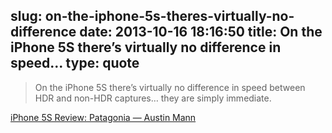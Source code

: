 slug: on-the-iphone-5s-theres-virtually-no-difference
date: 2013-10-16 18:16:50
title: On the iPhone 5S there’s virtually no difference in speed...
type: quote
---

> On the iPhone 5S there’s virtually no difference in speed between HDR and non-HDR captures… they are simply immediate.

[iPhone 5S Review: Patagonia — Austin Mann](http://austinmann.com/trek/iphone-5s-review-patagonia)
